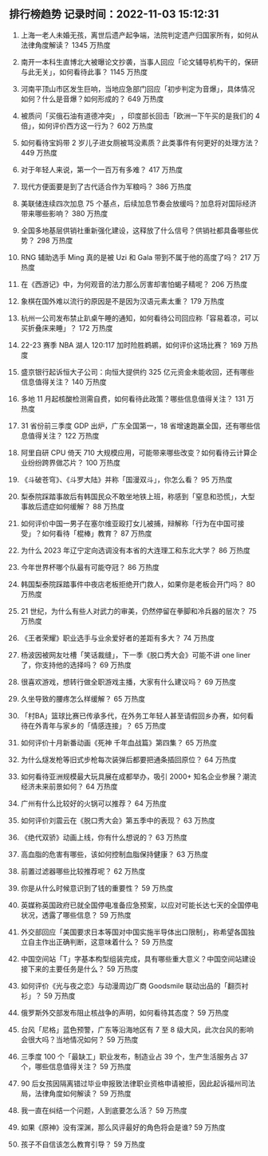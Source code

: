 
## 排行榜趋势 记录时间：2022-11-03 15:12:31
  
  1. 上海一老人未婚无孩，离世后遗产起争端，法院判定遗产归国家所有，如何从法律角度解读？ 1345 万热度
    
  2. 南开一本科生直博北大被曝论文抄袭，当事人回应「论文辅导机构干的，保研与此无关」，如何看待此事？ 1145 万热度
    
  3. 河南平顶山市区发生巨响，当地应急部门回应「初步判定为音爆」，具体情况如何？什么是音爆？如何形成的？ 649 万热度
    
  4. 被质问「买俄石油有道德冲突」 ，印度部长回击「欧洲一下午买的是我们的 4 倍」，如何评价西方这一行为？ 602 万热度
    
  5. 如何看待宝妈带 2 岁儿子进女厕被骂没素质？此类事件有何更好的处理方法？ 449 万热度
    
  6. 对于年轻人来说，第一个一百万有多难？ 417 万热度
    
  7. 现代方便面要是到了古代适合作为军粮吗？ 386 万热度
    
  8. 美联储连续四次加息 75 个基点，后续加息节奏会放缓吗？加息将对国际经济带来哪些影响？ 380 万热度
    
  9. 全国多地基层供销社重新强化建设，这释放了什么信号？供销社都具备哪些优势？ 298 万热度
    
  10. RNG 辅助选手 Ming 真的是被 Uzi 和 Gala 带到不属于他的高度了吗？ 217 万热度
    
  11. 在《西游记》中，为何观音的法力那么厉害却害怕蝎子精呢？ 206 万热度
    
  12. 象棋在国外难以流行的原因是不是因为汉语元素太重？ 179 万热度
    
  13. 杭州一公司发布禁止趴桌午睡的通知，如何看待公司回应称「容易着凉，可以买折叠床来睡」？ 172 万热度
    
  14. 22-23 赛季 NBA 湖人 120:117 加时险胜鹈鹕，如何评价这场比赛？ 169 万热度
    
  15. 盛京银行起诉恒大子公司：向恒大提供约 325 亿元资金未能收回，还有哪些信息值得关注？ 140 万热度
    
  16. 多地 11 月起核酸检测需自费，如何看待此政策？哪些信息值得关注？ 131 万热度
    
  17. 31 省份前三季度 GDP 出炉，广东全国第一，18 省增速跑赢全国，还有哪些信息值得关注？ 122 万热度
    
  18. 阿里自研 CPU 倚天 710 大规模应用，可能带来哪些改变？如何看待云计算企业纷纷跨界做芯片？ 100 万热度
    
  19. 《斗破苍穹》、《斗罗大陆》并称「国漫双斗」，你怎么看？ 95 万热度
    
  20. 梨泰院踩踏事故后有韩国民众不敢坐地铁上班，称感到「窒息和恐慌」，大型事故后遗症如何缓解？ 88 万热度
    
  21. 如何评价中国一男子在塞尔维亚殴打女儿被捕，辩解称「行为在中国可接受」？如何看待「棍棒」教育？ 87 万热度
    
  22. 为什么 2023 年辽宁定向选调没有本省的大连理工和东北大学？ 86 万热度
    
  23. 今年世界杯哪个队最有可能夺冠？ 86 万热度
    
  24. 韩国梨泰院踩踏事件中夜店老板拒绝开门救人，如果你是老板会开门吗？ 80 万热度
    
  25. 21 世纪，为什么有些人对武力的审美，仍然停留在拳脚和冷兵器的层次？ 75 万热度
    
  26. 《王者荣耀》职业选手与业余爱好者的差距有多大？ 74 万热度
    
  27. 杨波因被网友吐槽「笑话裁缝」，下一季《脱口秀大会》可能不讲 one liner了，你支持他的选择吗？ 69 万热度
    
  28. 很喜欢游戏，想转行做全职游戏主播，大家有什么建议吗？ 69 万热度
    
  29. 久坐导致的腰疼怎么样缓解？ 65 万热度
    
  30. 「村BA」篮球比赛已传承多代，在外务工年轻人甚至请假回乡办赛，如何看待在外青年与家乡的「情感连接」？ 65 万热度
    
  31. 如何评价十月新番动画《死神 千年血战篇》第四集？ 65 万热度
    
  32. 为什么燧发枪等旧式步枪每次装弹后都要把通条插回原位？ 64 万热度
    
  33. 如何看待亚洲规模最大玩具展在成都举办，吸引 2000+ 知名企业参展？潮流经济未来前景如何？ 64 万热度
    
  34. 广州有什么比较好的火锅可以推荐？ 64 万热度
    
  35. 如何评价刘震云在《脱口秀大会》第五季中的表现？ 63 万热度
    
  36. 《绝代双骄》动画上线，你有什么想说的？ 63 万热度
    
  37. 高血脂的危害有哪些，该如何控制血脂保持健康？ 63 万热度
    
  38. 前置过滤器哪些比较推荐呢？ 62 万热度
    
  39. 你是从什么时候意识到了钱的重要性？ 59 万热度
    
  40. 英媒称英国政府已就全国停电准备应急预案，以应对可能长达七天的全国停电状况，透露了哪些信息？ 59 万热度
    
  41. 外交部回应「美国要求日本等国对中国实施半导体出口限制」，称希望各国独立自主作出正确判断，这意味着什么？ 59 万热度
    
  42. 中国空间站「T」字基本构型组装完成，具有哪些重大意义？中国空间站建设接下来的主要任务是什么？ 59 万热度
    
  43. 如何评价《光与夜之恋》与动漫周边厂商 Goodsmile 联动出品的「翻页衬衫」？ 59 万热度
    
  44. 俄罗斯外交部发布阻止核战争的声明，如何看待其态度？ 59 万热度
    
  45. 台风「尼格」蓝色预警，广东等沿海地区有 7 至 8 级大风，此次台风的影响会很大吗？当地情况如何？ 59 万热度
    
  46. 三季度 100 个「最缺工」职业发布，制造业占 39 个，生产生活服务占 37 个，哪些信息值得关注？ 59 万热度
    
  47. 90 后女孩因隔离错过毕业申报致法律职业资格申请被拒，因此起诉福州司法局，法律角度如何解读？ 59 万热度
    
  48. 我一直在纠结一个问题，人到底要怎么活？ 59 万热度
    
  49. 如果《原神》没有深渊，那么风评最好的角色将会是谁? 59 万热度
    
  50. 孩子不自信该怎么教育引导？ 59 万热度
    